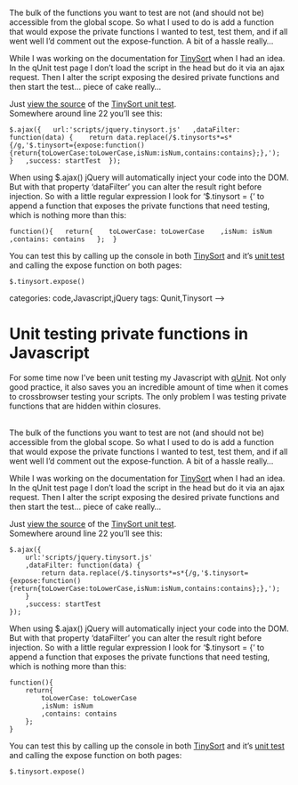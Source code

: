 <!--
  id: 879
  description: For some time now I've been unit testing my Javascript. But how to test those private functions?
  date: 2012-01-31T13:47:35
  modified: 2012-08-24T15:40:32
  slug: unit-testing-private-functions
  type: post
  excerpt: <p>For some time now I&#8217;ve been unit testing my Javascript with qUnit. Not only good practice, it also saves you an incredible amount of time when it comes to crossbrowser testing your scripts. The only problem I was testing private functions that are hidden within closures.</p> 
  content: <p>For some time now I&#8217;ve been unit testing my Javascript with <a href="http://docs.jquery.com/QUnit" rel="external">qUnit</a>. Not only good practice, it also saves you an incredible amount of time when it comes to crossbrowser testing your scripts. The only problem I was testing private functions that are hidden within closures. </p> <p><!--more--><br /> The bulk of the functions you want to test are not (and should not be) accessible from the global scope. So what I used to do is add a function that would expose the private functions I wanted to test, test them, and if all went well I&#8217;d comment out the expose-function. A bit of a hassle really&#8230;</p> <p>While I was working on the documentation for <a href="http://tinysort.ronvalstar.nl/">TinySort</a> when I had an idea. In the qUnit test page I don&#8217;t load the script in the head but do it via an ajax request. Then I alter the script exposing the desired private functions and then start the test&#8230; piece of cake really&#8230;</p> <p>Just <a href="view-source:http://tinysort.ronvalstar.nl/test/">view the source</a> of the <a href="http://tinysort.ronvalstar.nl/test/">TinySort unit test</a>.<br /> Somewhere around line 22 you&#8217;ll see this:</p> <pre><code data-language="javascript">$.ajax({   url:'scripts/jquery.tinysort.js'   ,dataFilter: function(data) {    return data.replace(/$.tinysorts*=s*{/g,'$.tinysort={expose:function(){return{toLowerCase:toLowerCase,isNum:isNum,contains:contains};},');   }   ,success: startTest  });  </code></pre> <p>When using $.ajax() jQuery will automatically inject your code into the DOM. But with that property &#8216;dataFilter&#8217; you can alter the result right before injection. So with a little regular expression I look for &#8216;$.tinysort = {&#8216; to append a function that exposes the private functions that need testing, which is nothing more than this:</p> <pre><code data-language="javascript">function(){   return{    toLowerCase: toLowerCase    ,isNum: isNum    ,contains: contains   };  }</code></pre> <p>You can test this by calling up the console in both <a href="http://tinysort.ronvalstar.nl/">TinySort</a> and it&#8217;s <a href="http://tinysort.ronvalstar.nl/test/">unit test</a> and calling the expose function on both pages:</p> <pre><code data-language="javascript">$.tinysort.expose()</code></pre> 
  categories: code,Javascript,jQuery
  tags: Qunit,Tinysort
-->

# Unit testing private functions in Javascript

<p>For some time now I&#8217;ve been unit testing my Javascript with <a href="http://docs.jquery.com/QUnit" rel="external">qUnit</a>. Not only good practice, it also saves you an incredible amount of time when it comes to crossbrowser testing your scripts. The only problem I was testing private functions that are hidden within closures. </p>
<p><!--more--><br />
The bulk of the functions you want to test are not (and should not be) accessible from the global scope. So what I used to do is add a function that would expose the private functions I wanted to test, test them, and if all went well I&#8217;d comment out the expose-function. A bit of a hassle really&#8230;</p>
<p>While I was working on the documentation for <a href="http://tinysort.ronvalstar.nl/">TinySort</a> when I had an idea. In the qUnit test page I don&#8217;t load the script in the head but do it via an ajax request. Then I alter the script exposing the desired private functions and then start the test&#8230; piece of cake really&#8230;</p>
<p>Just <a href="view-source:http://tinysort.ronvalstar.nl/test/">view the source</a> of the <a href="http://tinysort.ronvalstar.nl/test/">TinySort unit test</a>.<br />
Somewhere around line 22 you&#8217;ll see this:</p>
<pre><code data-language="javascript">$.ajax({
	url:'scripts/jquery.tinysort.js'
	,dataFilter: function(data) {
		return data.replace(/$.tinysorts*=s*{/g,'$.tinysort={expose:function(){return{toLowerCase:toLowerCase,isNum:isNum,contains:contains};},');
	}
	,success: startTest
});
</code></pre>
<p>When using $.ajax() jQuery will automatically inject your code into the DOM. But with that property &#8216;dataFilter&#8217; you can alter the result right before injection. So with a little regular expression I look for &#8216;$.tinysort = {&#8216; to append a function that exposes the private functions that need testing, which is nothing more than this:</p>
<pre><code data-language="javascript">function(){
	return{
		toLowerCase: toLowerCase
		,isNum: isNum
		,contains: contains
	};
}</code></pre>
<p>You can test this by calling up the console in both <a href="http://tinysort.ronvalstar.nl/">TinySort</a> and it&#8217;s <a href="http://tinysort.ronvalstar.nl/test/">unit test</a> and calling the expose function on both pages:</p>
<pre><code data-language="javascript">$.tinysort.expose()</code></pre>

